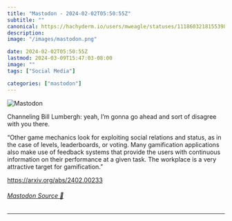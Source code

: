 ```yaml
---
title: "Mastodon - 2024-02-02T05:50:55Z"
subtitle: ""
canonical: https://hachyderm.io/users/mweagle/statuses/111860321815539883
description:
image: "/images/mastodon.png"

date: 2024-02-02T05:50:55Z
lastmod: 2024-03-09T15:47:03-08:00
image: ""
tags: ["Social Media"]

categories: ["mastodon"]
---
```

![Mastodon](/images/mastodon.png)

<p>Channeling Bill Lumbergh: yeah, I’m gonna go ahead and sort of disagree with you there.</p><p>“Other game mechanics look for exploiting social relations and status, as in the case of levels, leaderboards, or voting. Many gamification applications also make use of feedback systems that provide the users with continuous information on their performance at a given task. The workplace is a very attractive target for gamification.”</p><p><a href="https://arxiv.org/abs/2402.00233" target="_blank" rel="nofollow noopener noreferrer" translate="no"><span class="invisible">https://</span><span class="">arxiv.org/abs/2402.00233</span><span class="invisible"></span></a></p>


###### [Mastodon Source 🐘](https://hachyderm.io/@mweagle/111860321815539883)

___
